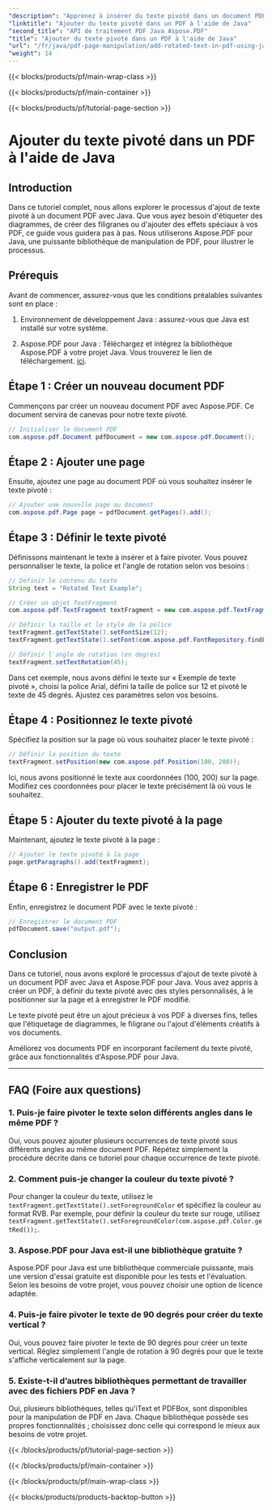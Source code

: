 ```yaml
---
"description": "Apprenez à insérer du texte pivoté dans un document PDF avec Java. Suivez ce guide détaillé, étape par étape, avec des exemples de code pour enrichir vos PDF avec du texte pivoté."
"linktitle": "Ajouter du texte pivoté dans un PDF à l'aide de Java"
"second_title": "API de traitement PDF Java Aspose.PDF"
"title": "Ajouter du texte pivoté dans un PDF à l'aide de Java"
"url": "/fr/java/pdf-page-manipulation/add-rotated-text-in-pdf-using-java/"
"weight": 14
---
```


{{< blocks/products/pf/main-wrap-class >}}

{{< blocks/products/pf/main-container >}}

{{< blocks/products/pf/tutorial-page-section >}}

# Ajouter du texte pivoté dans un PDF à l'aide de Java


## Introduction

Dans ce tutoriel complet, nous allons explorer le processus d'ajout de texte pivoté à un document PDF avec Java. Que vous ayez besoin d'étiqueter des diagrammes, de créer des filigranes ou d'ajouter des effets spéciaux à vos PDF, ce guide vous guidera pas à pas. Nous utiliserons Aspose.PDF pour Java, une puissante bibliothèque de manipulation de PDF, pour illustrer le processus.

## Prérequis

Avant de commencer, assurez-vous que les conditions préalables suivantes sont en place :

1. Environnement de développement Java : assurez-vous que Java est installé sur votre système.

2. Aspose.PDF pour Java : Téléchargez et intégrez la bibliothèque Aspose.PDF à votre projet Java. Vous trouverez le lien de téléchargement. [ici](https://releases.aspose.com/pdf/java/).

## Étape 1 : Créer un nouveau document PDF

Commençons par créer un nouveau document PDF avec Aspose.PDF. Ce document servira de canevas pour notre texte pivoté.

```java
// Initialiser le document PDF
com.aspose.pdf.Document pdfDocument = new com.aspose.pdf.Document();
```

## Étape 2 : Ajouter une page

Ensuite, ajoutez une page au document PDF où vous souhaitez insérer le texte pivoté :

```java
// Ajouter une nouvelle page au document
com.aspose.pdf.Page page = pdfDocument.getPages().add();
```

## Étape 3 : Définir le texte pivoté

Définissons maintenant le texte à insérer et à faire pivoter. Vous pouvez personnaliser le texte, la police et l'angle de rotation selon vos besoins :

```java
// Définir le contenu du texte
String text = "Rotated Text Example";

// Créer un objet TextFragment
com.aspose.pdf.TextFragment textFragment = new com.aspose.pdf.TextFragment(text);

// Définir la taille et le style de la police
textFragment.getTextState().setFontSize(12);
textFragment.getTextState().setFont(com.aspose.pdf.FontRepository.findFont("Arial"));

// Définir l'angle de rotation (en degrés)
textFragment.setTextRotation(45);
```

Dans cet exemple, nous avons défini le texte sur « Exemple de texte pivoté », choisi la police Arial, défini la taille de police sur 12 et pivoté le texte de 45 degrés. Ajustez ces paramètres selon vos besoins.

## Étape 4 : Positionnez le texte pivoté

Spécifiez la position sur la page où vous souhaitez placer le texte pivoté :

```java
// Définir la position du texte
textFragment.setPosition(new com.aspose.pdf.Position(100, 200));
```

Ici, nous avons positionné le texte aux coordonnées (100, 200) sur la page. Modifiez ces coordonnées pour placer le texte précisément là où vous le souhaitez.

## Étape 5 : Ajouter du texte pivoté à la page

Maintenant, ajoutez le texte pivoté à la page :

```java
// Ajouter le texte pivoté à la page
page.getParagraphs().add(textFragment);
```

## Étape 6 : Enregistrer le PDF

Enfin, enregistrez le document PDF avec le texte pivoté :

```java
// Enregistrer le document PDF
pdfDocument.save("output.pdf");
```

## Conclusion

Dans ce tutoriel, nous avons exploré le processus d'ajout de texte pivoté à un document PDF avec Java et Aspose.PDF pour Java. Vous avez appris à créer un PDF, à définir du texte pivoté avec des styles personnalisés, à le positionner sur la page et à enregistrer le PDF modifié.

Le texte pivoté peut être un ajout précieux à vos PDF à diverses fins, telles que l'étiquetage de diagrammes, le filigrane ou l'ajout d'éléments créatifs à vos documents.

Améliorez vos documents PDF en incorporant facilement du texte pivoté, grâce aux fonctionnalités d'Aspose.PDF pour Java.

---

## FAQ (Foire aux questions)

### 1. Puis-je faire pivoter le texte selon différents angles dans le même PDF ?
   Oui, vous pouvez ajouter plusieurs occurrences de texte pivoté sous différents angles au même document PDF. Répétez simplement la procédure décrite dans ce tutoriel pour chaque occurrence de texte pivoté.

### 2. Comment puis-je changer la couleur du texte pivoté ?
   Pour changer la couleur du texte, utilisez le `textFragment.getTextState().setForegroundColor` et spécifiez la couleur au format RVB. Par exemple, pour définir la couleur du texte sur rouge, utilisez `textFragment.getTextState().setForegroundColor(com.aspose.pdf.Color.getRed());`.

### 3. Aspose.PDF pour Java est-il une bibliothèque gratuite ?
   Aspose.PDF pour Java est une bibliothèque commerciale puissante, mais une version d'essai gratuite est disponible pour les tests et l'évaluation. Selon les besoins de votre projet, vous pouvez choisir une option de licence adaptée.

### 4. Puis-je faire pivoter le texte de 90 degrés pour créer du texte vertical ?
   Oui, vous pouvez faire pivoter le texte de 90 degrés pour créer un texte vertical. Réglez simplement l'angle de rotation à 90 degrés pour que le texte s'affiche verticalement sur la page.

### 5. Existe-t-il d’autres bibliothèques permettant de travailler avec des fichiers PDF en Java ?
   Oui, plusieurs bibliothèques, telles qu'iText et PDFBox, sont disponibles pour la manipulation de PDF en Java. Chaque bibliothèque possède ses propres fonctionnalités ; choisissez donc celle qui correspond le mieux aux besoins de votre projet.

{{< /blocks/products/pf/tutorial-page-section >}}

{{< /blocks/products/pf/main-container >}}

{{< /blocks/products/pf/main-wrap-class >}}

{{< blocks/products/products-backtop-button >}}